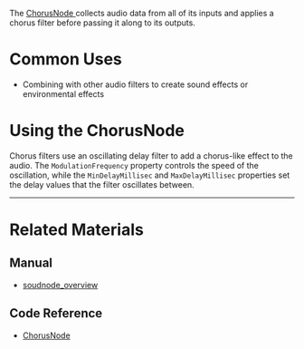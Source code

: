 The [ ChorusNode ](https://github.com/ZilchEngine/ZilchDocs/blob/master/code_reference/class_reference/chorusnode.md) collects audio data from all of its inputs and applies a chorus filter before passing it along to its outputs. 

 # Common Uses

- Combining with other audio filters to create sound effects or environmental effects

 # Using the ChorusNode

Chorus filters use an oscillating delay filter to add a chorus-like effect to the audio. The `ModulationFrequency` property controls the speed of the oscillation, while the `MinDelayMillisec` and `MaxDelayMillisec` properties set the delay values that the filter oscillates between. 

---
 # Related Materials

 ## Manual
- [soudnode_overview](https://github.com/ZilchEngine/ZilchDocs/blob/master/zilch_editor_documentation/zilchmanual/audio/soundnode/soudnode_overview.md)

 ## Code Reference
- [ ChorusNode ](https://github.com/ZilchEngine/ZilchDocs/blob/master/code_reference/class_reference/chorusnode.md) 

 